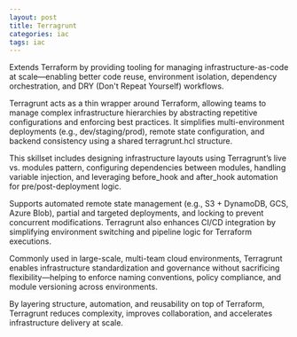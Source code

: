 ```yaml
---
layout: post
title: Terragrunt
categories: iac
tags: iac
---
```


Extends Terraform by providing tooling for managing infrastructure-as-code at scale—enabling better code reuse, environment isolation, dependency orchestration, and DRY (Don't Repeat Yourself) workflows.

<!--more-->

Terragrunt acts as a thin wrapper around Terraform, allowing teams to manage complex infrastructure hierarchies by abstracting repetitive configurations and enforcing best practices. It simplifies multi-environment deployments (e.g., dev/staging/prod), remote state configuration, and backend consistency using a shared terragrunt.hcl structure.

This skillset includes designing infrastructure layouts using Terragrunt’s live vs. modules pattern, configuring dependencies between modules, handling variable injection, and leveraging before_hook and after_hook automation for pre/post-deployment logic.

Supports automated remote state management (e.g., S3 + DynamoDB, GCS, Azure Blob), partial and targeted deployments, and locking to prevent concurrent modifications. Terragrunt also enhances CI/CD integration by simplifying environment switching and pipeline logic for Terraform executions.

Commonly used in large-scale, multi-team cloud environments, Terragrunt enables infrastructure standardization and governance without sacrificing flexibility—helping to enforce naming conventions, policy compliance, and module versioning across environments.

By layering structure, automation, and reusability on top of Terraform, Terragrunt reduces complexity, improves collaboration, and accelerates infrastructure delivery at scale.